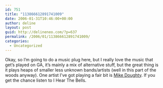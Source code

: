 ```yaml
---
id: 751
title: "113866612891741009"
date: 2006-01-31T10:46:00+00:00
author: deline
layout: post
guid: http://delineneo.com/?p=637
permalink: /2006/01/113866612891741009/
categories:
  - Uncategorized
---
```

Okay, so I&#8217;m going to do a music plug here, but I really love the music that get&#8217;s played on GA, it&#8217;s mainly a mix of alternative stuff, but the great thing is it plays heaps of smaller less unknown bands/artists (well in this part of the woods anyway). One artist I&#8217;ve got playing a fair bit is [Mike Doughty](http://www.mikedoughty.com/). If you get the chance listen to I Hear The Bells.
